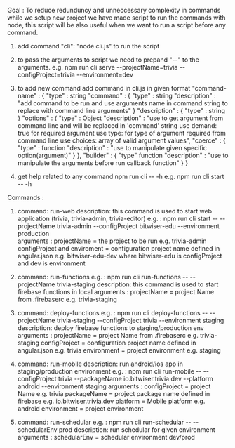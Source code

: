 Goal : To reduce redunduncy and unneccessary complexity in commands while we setup new project we have made
script to run the commands with node, this script will be also useful when we want to run a script
before any command.

1) add command "cli": "node cli.js" to run the script 

2) to pass the arguments to script we need to prepand "--" to the arguments.
    e.g. npm run cli serve --projectName=trivia --configProject=trivia --environment=dev

3) to add new command
    add command in cli.js
    in given format 
    "command-name" : {
        "type" : string 
        "command" : {
            "type" : string
            "description" : "add command to be run and use arguments name in command string to replace with command line arguments"
        }
        "description" : {
            "type" : string
        }
        "options" : {
            "type" : Object
            "description" : "use to get argument from command line and will be replaced in 'command' string
                            use demand: true for required argument
                            use type: for type of argument required from command line
                            use choices: array of valid argument values",
            "coerce" : {
                "type" : function
                "description" : "use to manipulate given specific option(argument)"
            }
        },
        "builder" : {
            "type" function
            "description" : "use to manipulate the arguments before run callback function"
        }
    }

4) get help related to any command npm run cli <command> -- -h 
    e.g. npm run cli start -- -h

Commands :

1)  command: run-web
    description:  this command is used to start web application (trivia, trivia-admin, trivia-editor)
    e.g.       :  npm run cli start -- --projectName trivia-admin --configProject bitwiser-edu --environment production     
    arguments  :  projectName = the project to be run e.g. trivia-admin
                  configProject and enviroment = configuration project name defined in angular.json e.g. bitwiser-edu-dev
                  where bitwiser-edu is configProject and dev is environment 

2) command: run-functions
    e.g.       :  npm run cli run-functions -- --projectName trivia-staging
    description:  this command is used to start firebase functions in local
    arguments  : projectName = project Name from .firebaserc e.g. trivia-staging


3) command: deploy-functions
    e.g.       :  npm run cli deploy-functions -- --projectName trivia-staging --configProject trivia  --environment staging
    description:  deploy firebase functions to staging/production env
    arguments  :  projectName = project Name from .firebaserc e.g. trivia-staging
                  configProject = configuration project name defined in angular.json e.g. trivia
                  environment = project environment e.g. staging

4) command: run-mobile
    description:  run android/ios app in staging/production environment
    e.g.       :  npm run cli run-mobile -- --configProject trivia --packageName io.bitwiser.trivia.dev --platform android --environment                   staging
    arguments  :  configProject = project Name e.g. trivia
                  packageName = project package name defined in firebase e.g. io.bitwiser.trivia.dev
                  platform = Mobile platform e.g. android
                  environment = project environment


5) command: run-schedular
    e.g.       :  npm run cli run-schedular -- --schedularEnv prod
    description:  run schedular for given environment
    arguments  :  schedularEnv = schedular environment dev/prod

